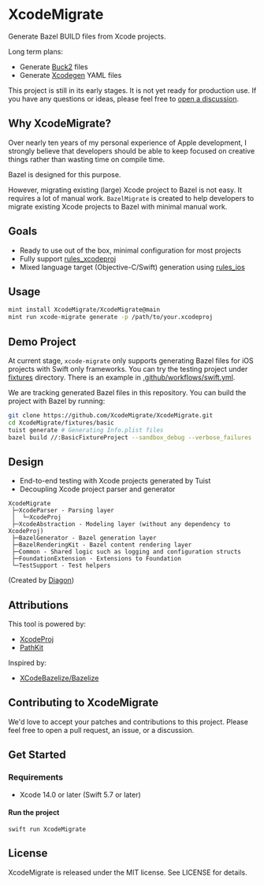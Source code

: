 # XcodeMigrate

Generate Bazel BUILD files from Xcode projects.

Long term plans:

- Generate [Buck2](https://github.com/facebookincubator/buck2) files
- Generate [Xcodegen](https://github.com/yonaskolb/XcodeGen) YAML files

This project is still in its early stages. It is not yet ready for production use.
If you have any questions or ideas, please feel free to [open a discussion](https://github.com/XcodeMigrate/XcodeMigrate/discussions/new).

## Why XcodeMigrate?

Over nearly ten years of my personal experience of Apple development, I strongly believe that developers should be able to keep focused on creative things rather than wasting time on compile time.

Bazel is designed for this purpose.

However, migrating existing (large) Xcode project to Bazel is not easy. It requires a lot of manual work.
`BazelMigrate` is created to help developers to migrate existing Xcode projects to Bazel with minimal manual work.

## Goals

- Ready to use out of the box, minimal configuration for most projects
- Fully support [rules_xcodeproj](https://github.com/buildbuddy-io/rules_xcodeproj)
- Mixed language target (Objective-C/Swift) generation using [rules_ios](https://github.com/bazel-ios/rules_ios)

## Usage

```bash
mint install XcodeMigrate/XcodeMigrate@main
mint run xcode-migrate generate -p /path/to/your.xcodeproj
```

## Demo Project

At current stage, `xcode-migrate` only supports generating Bazel files for iOS projects with Swift only frameworks.
You can try the testing project under [fixtures](https://github.com/XcodeMigrate/XcodeMigrate/tree/main/fixtures) directory. There is an example in [.github/workflows/swift.yml](https://github.com/XcodeMigrate/XcodeMigrate/blob/main/.github/workflows/swift.yml).

We are tracking generated Bazel files in this repository.
You can build the project with Bazel by running:

```bash
git clone https://github.com/XcodeMigrate/XcodeMigrate.git
cd XcodeMigrate/fixtures/basic
tuist generate # Generating Info.plist files
bazel build //:BasicFixtureProject --sandbox_debug --verbose_failures
```

## Design

- End-to-end testing with Xcode projects generated by Tuist
- Decoupling Xcode project parser and generator

```
XcodeMigrate
 ├─XcodeParser - Parsing layer
 │  └─XcodeProj
 ├─XcodeAbstraction - Modeling layer (without any dependency to XcodeProj)
 ├─BazelGenerator - Bazel generation layer
 ├─BazelRenderingKit - Bazel content rendering layer
 ├─Common - Shared logic such as logging and configuration structs
 ├─FoundationExtension - Extensions to Foundation
 └─TestSupport - Test helpers
 ```

 (Created by [Diagon](https://github.com/ArthurSonzogni/Diagon))

## Attributions

This tool is powered by:

- [XcodeProj](https://github.com/tuist/XcodeProj)
- [PathKit](https://github.com/kylef/PathKit)

Inspired by:

- [XCodeBazelize/Bazelize](https://github.com/XCodeBazelize/Bazelize)

## Contributing to XcodeMigrate

We'd love to accept your patches and contributions to this project.
Please feel free to open a pull request, an issue, or a discussion.

## Get Started

### Requirements

- Xcode 14.0 or later (Swift 5.7 or later)

#### Run the project

```shell
swift run XcodeMigrate
```

## License

XcodeMigrate is released under the MIT license. See LICENSE for details.
